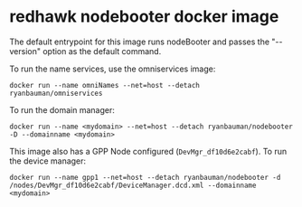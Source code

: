 # redhawk nodebooter docker image

The default entrypoint for this image runs nodeBooter and passes the "--version" option as the default command.

To run the name services, use the omniservices image:

    docker run --name omniNames --net=host --detach ryanbauman/omniservices

To run the domain manager:

	docker run --name <mydomain> --net=host --detach ryanbauman/nodebooter -D --domainname <mydomain>

This image also has a GPP Node configured (`DevMgr_df10d6e2cabf`). To run the device manager:

	docker run --name gpp1 --net=host --detach ryanbauman/nodebooter -d /nodes/DevMgr_df10d6e2cabf/DeviceManager.dcd.xml --domainname <mydomain>
